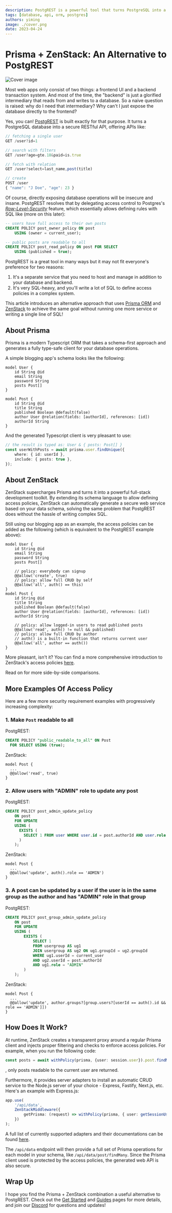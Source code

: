 ```yaml
---
description: PostgREST is a powerful tool that turns PostgreSQL into a secure RESTful API. However, its hard dependency on Postgres and a strong emphasis on SQL make it less suitable for some. This article introduces the combination of Prisma and ZenStack as an alternative.
tags: [database, api, orm, postgres]
authors: yiming
image: ./cover.png
date: 2023-04-24
---
```


# Prisma + ZenStack: An Alternative to PostgREST

![Cover image](cover.png)

Most web apps only consist of two things: a frontend UI and a backend transaction system. And most of the time, the "backend" is just a glorified intermediary that reads from and writes to a database. So a naive question is raised: why do I need that intermediary? Why can't I just expose the database directly to the frontend?

Yes, you can! [PostgREST](https://postgrest.org/) is built exactly for that purpose. <!-- truncate --> It turns a PostgreSQL database into a secure RESTful API, offering APIs like:

```ts
// fetching a single user
GET /user?id=1

// search with filters
GET /user?age=gte.18&paid=is.true

// fetch with relation
GET /user?select=last_name,post(title)

// create
POST /user
{ "name": "J Doe", "age": 23 }
```

Of course, directly exposing database operations will be insecure and insane. PostgREST resolves that by delegating access control to Postgres's [_Row-Level-Security_](https://www.postgresql.org/docs/current/ddl-rowsecurity.html) feature, which essentially allows defining rules with SQL like (more on this later):

```sql
-- users have full access to their own posts
CREATE POLICY post_owner_policy ON post
    USING (owner = current_user);

-- public posts are readable to all
CREATE POLICY post_read_policy ON post FOR SELECT
    USING (published = true);
```

PostgREST is a great tool in many ways but it may not fit everyone's preference for two reasons:

1. It's a separate service that you need to host and manage in addition to your database and backend.
1. It's very SQL-heavy, and you'll write a lot of SQL to define access policies in a complex system.

This article introduces an alternative approach that uses [Prisma ORM](https://www.prisma.io/) and [ZenStack](https://zenstack.dev) to achieve the same goal without running one more service or writing a single line of SQL!

## About Prisma

Prisma is a modern Typescript ORM that takes a schema-first approach and generates a fully type-safe client for your database operations.

A simple blogging app's schema looks like the following:

```zmodel
model User {
    id String @id
    email String
    password String
    posts Post[]
}

model Post {
    id String @id
    title String
    published Boolean @default(false)
    author User @relation(fields: [authorId], references: [id])
    authorId String
}
```

And the generated Typescript client is very pleasant to use:

```ts
// the result is typed as: User & { posts: Post[] }
const userWithPosts = await prisma.user.findUnique({
    where: { id: userId },
    include: { posts: true },
});
```

## About ZenStack

ZenStack supercharges Prisma and turns it into a powerful full-stack development toolkit. By extending its schema language to allow defining access policies, ZenStack can automatically generate a secure web service based on your data schema, solving the same problem that PostgREST does without the hassle of writing complex SQL.

Still using our blogging app as an example, the access policies can be added as the following (which is equivalent to the PostgREST example above):

```zmodel
model User {
    id String @id
    email String
    password String
    posts Post[]

    // policy: everybody can signup
    @@allow('create', true)
    // policy: allow full CRUD by self
    @@allow('all', auth() == this)
}
model Post {
    id String @id
    title String
    published Boolean @default(false)
    author User @relation(fields: [authorId], references: [id])
    authorId String

    // policy: allow logged-in users to read published posts
    @@allow('read', auth() != null && published)
    // policy: allow full CRUD by author
    // auth() is a built-in function that returns current user
    @@allow('all', author == auth())
}
```

More pleasant, isn't it? You can find a more comprehensive introduction to ZenStack's access policies [here](/docs/guides/understanding-access-policy).

Read on for more side-by-side comparisons.

## More Examples Of Access Policy

Here are a few more security requirement examples with progressively increasing complexity:

### 1. Make `Post` readable to all

PostgREST:

```sql
CREATE POLICY "public_readable_to_all" ON Post
  FOR SELECT USING (true);
```

ZenStack:

```zmodel
model Post {
  ...
  @@allow('read', true)
}
```

### 2. Allow users with "ADMIN" role to update any post

PostgREST:

```sql
CREATE POLICY post_admin_update_policy
    ON post
    FOR UPDATE
    USING (
      EXISTS (
        SELECT 1 FROM user WHERE user.id = post.authorId AND user.role = 'ADMIN'
      )
    );
```

ZenStack:

```zmodel
model Post {
  ...
  @@allow('update', auth().role == 'ADMIN')
}
```

### 3. A post can be updated by a user if the user is in the same group as the author and has "ADMIN" role in that group

PostgREST:

```sql
CREATE POLICY post_group_admin_update_policy
    ON post
    FOR UPDATE
    USING (
        EXISTS (
            SELECT 1
            FROM usergroup AS ug1
            JOIN usergroup AS ug2 ON ug1.groupId = ug2.groupId
            WHERE ug1.userId = current_user
            AND ug2.userId = post.authorId
            AND ug1.role = "ADMIN"
        )
    );
```

ZenStack:

```zmodel
model Post {
  ...
  @@allow('update', author.groups?[group.users?[userId == auth().id && role == 'ADMIN']])
}
```

## How Does It Work?

At runtime, ZenStack creates a transparent proxy around a regular Prisma client and injects proper filtering and checks to enforce access policies. For example, when you run the following code:

```ts
const posts = await withPolicy(prisma, {user: session.user}).post.findMany();
```

, only posts readable to the current user are returned.

Furthermore, it provides server adapters to install an automatic CRUD service to the Node.js server of your choice - Express, Fastify, Next.js, etc. Here's an example with Express.js:

```ts
app.use(
    '/api/data',
    ZenStackMiddleware({
        getPrisma: (request) => withPolicy(prisma, { user: getSessionUser(request) }),
    })
);
```

A full list of currently supported adapters and their documentations can be found [here](/docs/category/server-adapters).

The `/api/data` endpoint will then provide a full set of Prisma operations for each model in your schema, like `/api/data/post/findMany`. Since the Prisma client used is protected by the access policies, the generated web API is also secure.

## Wrap Up

I hope you find the Prisma + ZenStack combination a useful alternative to PostgREST. Check out the [Get Started](/docs/category/quick-start) and [Guides](/docs/category/guides) pages for more details, and join our [Discord](https://discord.gg/Ykhr738dUe) for questions and updates!
